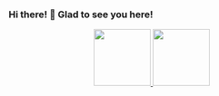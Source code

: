 ### Hi there! 👋 Glad to see you here!

<div align="center">
  <a href="https://github.com/MariadelCarmenGallardoGonzalez">
  <img height="100em" src="https://github-readme-stats.vercel.app/api?username=MariadelCarmenGallardoGonzalez&show_icons=true&theme=dracula&include_all_commits=true&count_private=true"/>
  <img height="100em" src="https://github-readme-stats.vercel.app/api/top-langs/?username=MariadelCarmenGallardoGonzalez&layout=compact&langs_count=7&theme=dracula"/>
</div>
<!--
**MariadelCarmenGallardoGonzalez/MariadelCarmenGallardoGonzalez** is a ✨ _special_ ✨ repository because its `README.md` (this file) appears on your GitHub profile.

Here are some ideas to get you started:

- 🔭 I’m currently working on ...
- 🌱 I’m currently learning ...
- 👯 I’m looking to collaborate on ...
- 🤔 I’m looking for help with ...
- 💬 Ask me about ...
- 📫 How to reach me: ...
- 😄 Pronouns: ...
- ⚡ Fun fact: ...
-->
